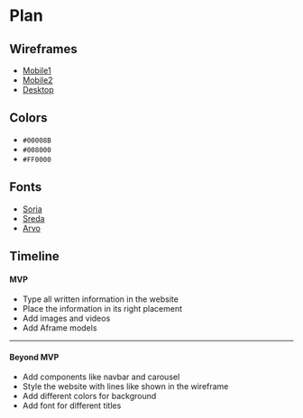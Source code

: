 # Plan

## Wireframes
* [Mobile1](https://github.com/mohameda4333/sep10-freedom-project/blob/main/img.md/mobile1.png)
* [Mobile2](https://github.com/mohameda4333/sep10-freedom-project/blob/main/img.md/mobile2.png)
* [Desktop](https://github.com/mohameda4333/sep10-freedom-project/blob/main/img.md/desktop.png)

## Colors
* `#00008B`
* `#008000`
* `#FF0000`

## Fonts
* [Soria](https://www.figma.com/resource-library/best-fonts-for-websites/#_20-soria)
* [Sreda](https://www.figma.com/resource-library/best-fonts-for-websites/#_23-sreda)
* [Arvo](https://www.figma.com/resource-library/best-fonts-for-websites/#_24-arvo)

## Timeline

#### MVP

* Type all written information in the website
* Place the information in its right placement
* Add images and videos
* Add Aframe models

---

#### Beyond MVP

* Add components like navbar and carousel
* Style the website with lines like shown in the wireframe
* Add different colors for background
* Add font for different titles








<!-- DO NOT USE THIS YET

| Name | Glows | Grows |
| -------- | ------- | ------- |
|   |   |
|   |   |
|   |   |
|   |   |
|   |   |
|   |   |

-->
